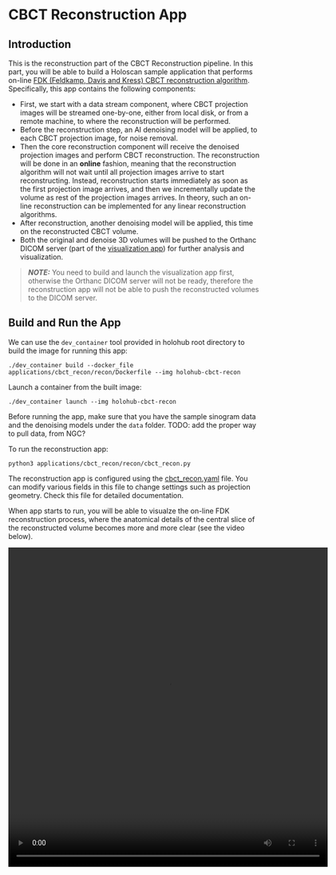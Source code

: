 # CBCT Reconstruction App

## Introduction

This is the reconstruction part of the CBCT Reconstruction
pipeline. In this part, you will be able to build a Holoscan sample
application that performs on-line [FDK (Feldkamp, Davis and Kress)
CBCT reconstruction
algorithm](https://opg.optica.org/josaa/fulltext.cfm?uri=josaa-1-6-612&id=996). Specifically,
this app contains the following components:
- First, we start with a data stream component, where CBCT projection
  images will be streamed one-by-one, either from local disk, or from
  a remote machine, to where the reconstruction will be performed.
- Before the reconstruction step, an AI denoising model will be
  applied, to each CBCT projection image, for noise removal.
- Then the core reconstruction component will receive the denoised
  projection images and perform CBCT reconstruction. The
  reconstruction will be done in an __online__ fashion, meaning that
  the reconstruction algorithm will not wait until all projection
  images arrive to start reconstructing. Instead, reconstruction
  starts immediately as soon as the first projection image arrives,
  and then we incrementally update the volume as rest of the
  projection images arrives. In theory, such an on-line reconstruction
  can be implemented for any linear reconstruction algorithms.
- After reconstruction, another denoising model will be applied, this
  time on the reconstructed CBCT volume.
- Both the original and denoise 3D volumes will be pushed to the
  Orthanc DICOM server (part of the [visualization
  app](../vis/README.md)) for further analysis and visualization.

> **_NOTE:_**  You need to build and launch the visualization app
> first, otherwise the Orthanc DICOM server will not be ready, therefore
> the reconstruction app will not be able to push the reconstructed
> volumes to the DICOM server.

## Build and Run the App

We can use the `dev_container` tool provided in holohub root directory
to build the image for running this app:
```
./dev_container build --docker_file applications/cbct_recon/recon/Dockerfile --img holohub-cbct-recon
```

Launch a container from the built image:
```
./dev_container launch --img holohub-cbct-recon
```

Before running the app, make sure that you have the sample sinogram
data and the denoising models under the `data` folder. TODO: add the
proper way to pull data, from NGC?

To run the reconstruction app:
```
python3 applications/cbct_recon/recon/cbct_recon.py
```
The reconstruction app is configured using the
[cbct_recon.yaml](cbct_recon.yaml) file. You can modify various fields
in this file to change settings such as projection geometry. Check
this file for detailed documentation.

When app starts to run, you will be able to visualze the on-line FDK
reconstruction process, where the anatomical details of the central
slice of the reconstructed volume becomes more and more clear (see
the video below).

<video src="figs/fdk-recon-low.mp4" width="640" height="640" controls></video>
